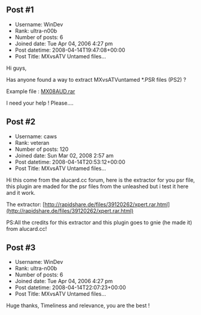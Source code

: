 ## Post #1
- Username: WinDev
- Rank: ultra-n00b
- Number of posts: 6
- Joined date: Tue Apr 04, 2006 4:27 pm
- Post datetime: 2008-04-14T19:47:08+00:00
- Post Title: MXvsATV Untamed files...

Hi guys,

Has anyone found a way to extract MXvsATVuntamed *.PSR files (PS2) ?

Example file : [MX08AUD.rar](http://momupload.com/files/89387/MX08AUD.rar.html)



I need your help ! Please....
## Post #2
- Username: caws
- Rank: veteran
- Number of posts: 120
- Joined date: Sun Mar 02, 2008 2:57 am
- Post datetime: 2008-04-14T20:53:12+00:00
- Post Title: MXvsATV Untamed files...

Hi this come from the alucard.cc forum, here is the extractor for you psr file, this plugin are maded for the psr files from the unleashed but i test it here and it work.

The extractor: [http://rapidshare.de/files/39120262/xpert.rar.html](http://rapidshare.de/files/39120262/xpert.rar.html)


PS:All the credits for this extractor and this plugin goes to gnie (he made it) from alucard.cc!
## Post #3
- Username: WinDev
- Rank: ultra-n00b
- Number of posts: 6
- Joined date: Tue Apr 04, 2006 4:27 pm
- Post datetime: 2008-04-14T22:07:23+00:00
- Post Title: MXvsATV Untamed files...

Huge thanks, 
Timeliness and relevance, you are the best !
